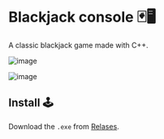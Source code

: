 ﻿# Blackjack console 🃏🖥️

A classic blackjack game made with C++.

![image](https://i.imgur.com/nxWPufu.png)

![image](https://i.imgur.com/wr95gzO.png)

## Install 🕹️
Download the `.exe` from [Relases](https://github.com/alesbe/console-blackjack/releases).